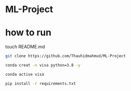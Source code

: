 # ML-Project
# how to run 
touch README.md

``` bash
git clone https://github.com/Thauhidmahmud/ML-Project
```

```bash
conda creat -n visa python=3.8 -y
```

``` bash
conda active visa 
```
```bash
pip install -r requirements.txt
```